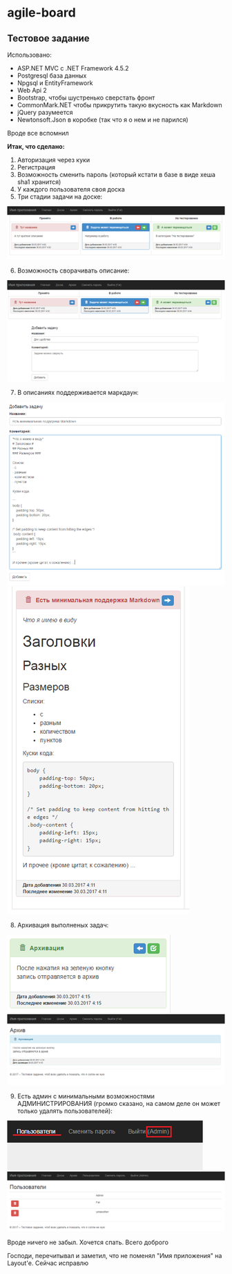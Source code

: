 # agile-board
## Тестовое задание

Использовано:
- ASP.NET MVC с .NET Framework 4.5.2
- Postgresql база данных
- Npgsql и EntityFramework
- Web Api 2
- Bootstrap, чтобы шустренько сверстать фронт
- CommonMark.NET чтобы прикрутить такую вкусность как Markdown
- jQuery разумеется
- Newtonsoft.Json в коробке (так что я о нем и не парился)

Вроде все вспомнил

**Итак, что сделано:**
1. Авторизация через куки
2. Регистрация
3. Возможность сменить пароль (который кстати в базе в виде хеша sha1 хранится)
4. У каждого пользователя своя доска
5. Три стадии задачи на доске:

  ![Первая картинка](https://raw.githubusercontent.com/BastardFat/agile-board/master/BastardFat.AgileBoard.Site/img/1.png)
  
6. Возможность сворачивать описание:

  ![Вторая картинка](https://raw.githubusercontent.com/BastardFat/agile-board/master/BastardFat.AgileBoard.Site/img/2.png)
  
7. В описаниях поддерживается маркдаун:

  ![Третья картинка](https://raw.githubusercontent.com/BastardFat/agile-board/master/BastardFat.AgileBoard.Site/img/3.png)
  ![Четвертая картинка](https://raw.githubusercontent.com/BastardFat/agile-board/master/BastardFat.AgileBoard.Site/img/4.png)
  
8. Архивация выполненых задач:

  ![Пятая картинка](https://raw.githubusercontent.com/BastardFat/agile-board/master/BastardFat.AgileBoard.Site/img/5.png)
  ![Шестая картинка](https://raw.githubusercontent.com/BastardFat/agile-board/master/BastardFat.AgileBoard.Site/img/6.png)
  
9. Есть админ с минимальными возможностями АДМИНИСТРИРОВАНИЯ (громко сказано, на самом деле он может только удалять пользователей):

  ![Седьмая картинка](https://raw.githubusercontent.com/BastardFat/agile-board/master/BastardFat.AgileBoard.Site/img/7.png)
  ![Восьмая картинка](https://raw.githubusercontent.com/BastardFat/agile-board/master/BastardFat.AgileBoard.Site/img/8.png)
  
 Вроде ничего не забыл. Хочется спать. Всего доброго
 
 Господи, перечитывал и заметил, что не поменял "Имя приложения" на Layout'е. Сейчас исправлю
